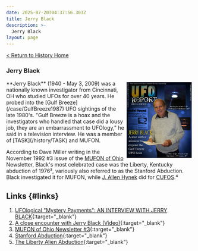 ```yaml
---
date: 2025-07-20T04:37:56.303Z
title: Jerry Black
description: >-
  Jerry Black
layout: page
---
```


[< Return to History Home](/History-TriState)

### Jerry Black
<img style="float:right;margin:5px" width="175" height="204" alt="Jerry Black, 2003" src="/assets/img/Jerry_Black.jpeg" />
**Jerry Black** (1940 - May 3, 2009) was a nationally known investigator
from Cincinnati, OH who studied UFOs for over 40 years. He probed into
the [Gulf Breeze](/case/GulfBreeze1987) UFO sightings of the late
1980's. "Gulf Breeze is a hoax and the investigators who handled that
case did a lousy job, they are an embarrassment to UFOlogy," he said in
a television interview. He was a member of [TASK](/history/TASK) and MUFON.

According to Dave Miller writing in the November 1992 #3 issue of the [MUFON of Ohio](OHMUFON) Newsletter, Black's most celebrated case was the Liberty, Kentucky abduction of 1976³, variously also referred to as the Stanford Abduction. Black investigated it for MUFON, while [J. Allen Hynek](JAllenHynek) did for [CUFOS](CUFOS).⁴

Links {#links}
-----

1. [UFOlogical "Mystery Payments": AN INTERVIEW WITH JERRY BLACK](http://kenny.anomalyresponse.com/JBLACK.html){:target="_blank"} 
2. [A close encounter with Jerry Black (Video)](http://www.youtube.com/watch?v=ha9OM3Uv5dE){:target="_blank"} 
3. [MUFON of Ohio Newsletter #3](https://files.afu.se/Downloads/Magazines/United%20States/Ohio%20UFO%20Notebook/Ohio%20UFO%20Notebook%20-%20No%2003%20-%201992.pdf){:target="_blank"} 
4. [Stanford Abduction](https://completely-kentucky.fandom.com/wiki/Stanford_Abduction){:target="_blank"} 
5. [The Liberty Alien Abduction](http://kenny.anomalyresponse.com/KENTUCKY.htm){:target="_blank"}